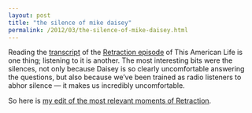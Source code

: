 ```yaml
---
layout: post
title: "the silence of mike daisey"
permalink: /2012/03/the-silence-of-mike-daisey.html 
---
```


<p>Reading the <a href="http://podcast.thisamericanlife.org/special/TAL_460_Retraction_Transcript.pdf">transcript</a> of the <a href="http://www.thisamericanlife.org/radio-archives/episode/460/retraction">Retraction episode</a> of This American Life is one thing; listening to it is another. The most interesting bits were the silences, not only because Daisey is so clearly uncomfortable answering the questions, but also because we’ve been trained as radio listeners to abhor silence — it makes us incredibly uncomfortable.</p>

<p>So here is <a href="https://soundcloud.com/sippey/the-silence-of-mike-daisey">my edit of the most relevant moments of Retraction</a>.</p>


